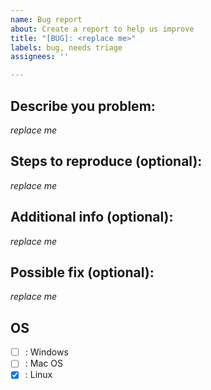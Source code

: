 ```yaml
---
name: Bug report
about: Create a report to help us improve
title: "[BUG]: <replace me>"
labels: bug, needs triage
assignees: ''

---
```


## Describe you problem:
*replace me*

## Steps to reproduce (optional):
*replace me*

## Additional info (optional):
*replace me*

## Possible fix (optional):
*replace me*

## OS
- [ ] : Windows
- [ ] : Mac OS
- [x] : Linux
